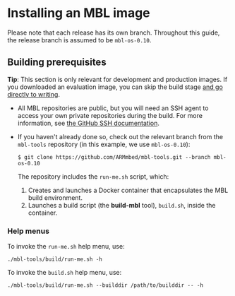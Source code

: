 # Installing an MBL image

Please note that each release has its own branch. Throughout this guide, the release branch is assumed to be `mbl-os-0.10`.

## Building prerequisites

<span class="tips">**Tip**: This section is only relevant for development and production images. If you downloaded an evaluation image, you can skip the build stage [and go directly to writing](../first-image/writing-an-image-to-supported-boards.html).</span>

* All MBL repositories are public, but you will need an SSH agent to access your own private repositories during the build. For more information, see [the GitHub SSH documentation](https://help.github.com/articles/generating-a-new-ssh-key-and-adding-it-to-the-ssh-agent/).

* If you haven't already done so, check out the relevant branch from the `mbl-tools` repository (in this example, we use `mbl-os-0.10`):

    ```
    $ git clone https://github.com/ARMmbed/mbl-tools.git --branch mbl-os-0.10
    ```

    The repository includes the `run-me.sh` script, which:

    1. Creates and launches a Docker container that encapsulates the MBL build environment.
    1. Launches a build script (the **build-mbl** tool), `build.sh`, inside the container.

### Help menus

To invoke the `run-me.sh` help menu, use:

```
./mbl-tools/build/run-me.sh -h
```

To invoke the `build.sh` help menu, use:

```
./mbl-tools/build/run-me.sh --builddir /path/to/builddir -- -h
```
